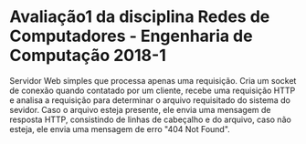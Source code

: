 # Avaliação1 da disciplina Redes de Computadores - Engenharia de Computação 2018-1

Servidor Web simples que processa apenas uma requisição. Cria um socket de conexão quando contatado por um cliente, recebe uma requisição HTTP e analisa a requisição para determinar o arquivo requisitado do sistema do sevidor. Caso o arquivo esteja presente, ele envia uma mensagem de resposta HTTP, consistindo de linhas de cabeçalho e do arquivo, caso não esteja, ele envia uma mensagem de erro "404 Not Found".

